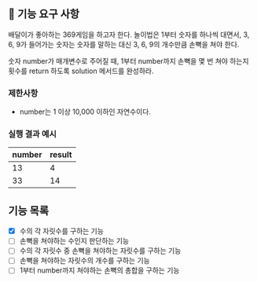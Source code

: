 ## 🚀 기능 요구 사항

배달이가 좋아하는 369게임을 하고자 한다. 놀이법은 1부터 숫자를 하나씩 대면서, 3, 6, 9가 들어가는 숫자는 숫자를 말하는 대신 3, 6, 9의 개수만큼 손뼉을 쳐야 한다.

숫자 number가 매개변수로 주어질 때, 1부터 number까지 손뼉을 몇 번 쳐야 하는지 횟수를 return 하도록 solution 메서드를 완성하라.

### 제한사항

- number는 1 이상 10,000 이하인 자연수이다.

### 실행 결과 예시

| number | result |
| --- | --- |
| 13 | 4 |
| 33 | 14 |


## 기능 목록

- [x] 수의 각 자릿수를 구하는 기능
- [ ] 손뼉을 쳐야하는 수인지 판단하는 기능
- [ ] 수의 각 자릿수 중 손뼉을 쳐야하는 자릿수를 구하는 기능
- [ ] 손뼉을 쳐야하는 자릿수의 개수를 구하는 기능
- [ ] 1부터 number까지 쳐야하는 손뼉의 총합을 구하는 기능